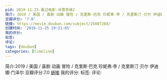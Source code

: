 ```yaml
---
pid: 2019-11-25-看过电影-冰雪奇缘2
简介: 2019 / 美国 / 喜剧 动画 冒险 / 克里斯·巴克 珍妮弗·李 / 克里斯汀·贝尔 伊迪娜·门泽尔
豆瓣评分: '7.0'
链接: https://movie.douban.com/subject/25887288/
创建时间: '2019-11-25 19:21:05'
我的评分:
标签:
评论:
tags: [douban]
categories: [timeline]
---
```

简介:2019 / 美国 / 喜剧 动画 冒险 / 克里斯·巴克 珍妮弗·李 / 克里斯汀·贝尔 伊迪娜·门泽尔
豆瓣评分:7.0
[链接](https://movie.douban.com/subject/25887288/)
我的评分:
标签:
评论:
